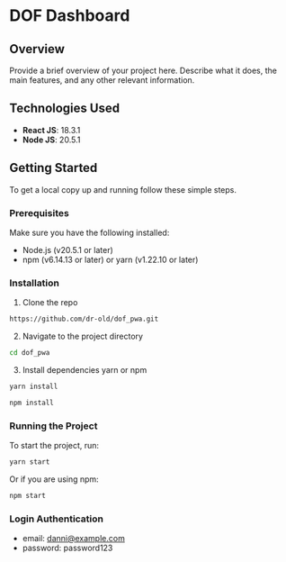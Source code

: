 # DOF Dashboard

## Overview
Provide a brief overview of your project here. Describe what it does, the main features, and any other relevant information.

## Technologies Used
- **React JS**: 18.3.1
- **Node JS**: 20.5.1

## Getting Started
To get a local copy up and running follow these simple steps.

### Prerequisites
Make sure you have the following installed:
- Node.js (v20.5.1 or later)
- npm (v6.14.13 or later) or yarn (v1.22.10 or later)

### Installation
1. Clone the repo
```sh
https://github.com/dr-old/dof_pwa.git
```
2. Navigate to the project directory
```sh
cd dof_pwa
```
3. Install dependencies yarn or npm
```sh
yarn install
```
```sh
npm install
```

### Running the Project

To start the project, run:
```sh
yarn start
```
Or if you are using npm:
```sh
npm start
```

### Login Authentication

- email: danni@example.com
- password: password123
